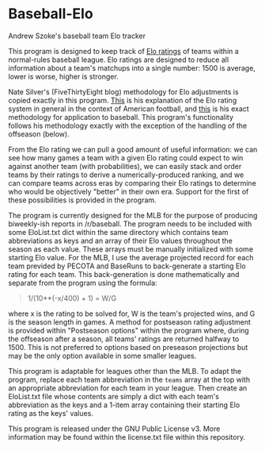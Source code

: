 # Baseball-Elo
Andrew Szoke's baseball team Elo tracker

 This program is designed to keep track of [Elo ratings](http://en.wikipedia.org/wiki/Elo_rating_system) of teams within a normal-rules baseball league. Elo ratings are designed to reduce all information about a team's matchups into a single number: 1500 is average, lower is worse, higher is stronger.
 
 Nate Silver's (FiveThirtyEight blog) methodology for Elo adjustments is copied exactly in this program. [This](http://fivethirtyeight.com/datalab/introducing-nfl-elo-ratings/) is his explanation of the Elo rating system in general in the context of American football, and [this](http://www.baseballprospectus.com/article.php?articleid=5247) is his exact methodology for application to baseball. This program's functionality follows his methodology exactly with the exception of the handling of the offseason (below).
 
 From the Elo rating we can pull a good amount of useful information: we can see how many games a team with a given Elo rating could expect to win against another team (with probabilities), we can easily stack and order teams by their ratings to derive a numerically-produced ranking, and we can compare teams across eras by comparing their Elo ratings to determine who would be objectively "better" in their own era. Support for the first of these possibilities is provided in the program.
 
 The program is currently designed for the MLB for the purpose of producing biweekly-ish reports in /r/baseball. The program needs to be included with some EloList.txt dict within the same directory which contains team abbreviations as keys and an array of their Elo values throughout the season as each value. These arrays must be manually initialized with some starting Elo value. For the MLB, I use the average projected record for each team previded by PECOTA and BaseRuns to back-generate a starting Elo rating for each team. This back-generation is done mathematically and separate from the program using the formula:

> 1/(10**(-x/400) + 1) = W/G
 
 where x is the rating to be solved for, W is the team's projected wins, and G is the season length in games. A method for postseason rating adjustment is provided within "Postseason options" within the program where, during the offseason after a season, all teams' ratings are returned halfway to 1500. This is not preferred to options based on preseason projections but may be the only option available in some smaller leagues.
 
 This program is adaptable for leagues other than the MLB. To adapt the program, replace each team abbreviation in the `teams` array at the top with an appropriate abbreviation for each team in your league. Then create an EloList.txt file whose contents are simply a dict with each team's abbreviation as the keys and a 1-item array containing their starting Elo rating as the keys' values.
 
 This program is released under the GNU Public License v3. More information may be found within the license.txt file within this repository.
